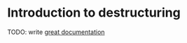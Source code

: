 # Introduction to destructuring

TODO: write [great documentation](http://jacobian.org/writing/what-to-write/)
